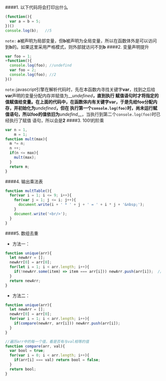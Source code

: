 ####1. 以下代码将会打印出什么
```javascript
(function(){
  var a = b = 5;
})()
console.log(b);   //5
```
`note:` **a**被声明为局部变量，但**b**被声明为全局变量，所以在函数体外是可以访问到**b**的。如果这里采用严格模式，则外部就访问不到**b**
####2. 变量声明提升
```javascript
var foo = 1;
+function(){
  console.log(foo); //undefind
  var foo = 2;
  console.log(foo); //2
}()
```
`note:`javascript引擎在解析代码时，先在本函数内寻找关键字**var**，找到之后给**var**声明的变量分配内存并赋值为__*undefined*__，直到执行
赋值语句时才将指定的值赋值给变量。在上面的代码中，在函数体内有关键字**var**，于是先给**foo**分配内存，并初始化为__*undefined*__，但在
执行第一个`console.log(foo)`时，尚未运行赋值语句，所以**foo**的值依旧为__*undefind*__，当执行到第二个`console.log(foo)`时已经执行了赋值
语句，所以会是**2**
####3. 100!的阶乘
```javascript
var n = 1,
    m = 1;
function mult(max){
  m *= n;
  n ++;
  if(n <= max){
    mult(max);
  }
  return m;
}
```
####4. 输出乘法表
```javascript
function multTable(){
  for(var i = 1; i <= 9; i++){
    for(var j = 1; j <= i; j++){
      document.write(i + ' * ' + j + ' = ' + i * j + '&nbsp;');
    }
    document.write('<br/>');
  }
}
```
####5. 数组去重
* 方法一：
```javascript
function unique(arr){
  let newArr = [];
  newArr[0] = arr[0];
  for(let i = 1; i < arr.length; i++){
    if(!newArr.some(item) => item === arr[i])) newArr.push(arr[i]);  //使用原生的Array.some()方法
  }
  return newArr;
}
```
* 方法二：
```javascript
function unique(arr){
  let newArr = [];
  newArr[0] = arr[0];
  for(var i = 1; i < arr.length; i++){
    if(compare(newArr, arr[i])) newArr.push(arr[i]);
  }
}

//遍历arr中的每一个值，看是否有与val相等的值
function compare(arr, val){
  var bool = true;
  for(var i = 0; i < arr.length; i++){
    if(arr[i] === val) return bool = false;
  }
  return bool;
}
```

    
